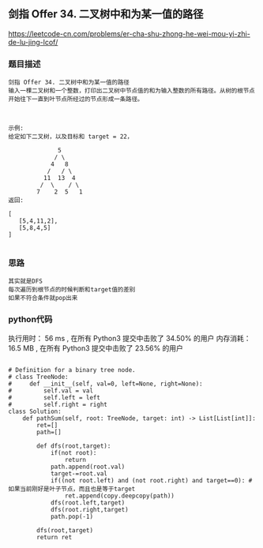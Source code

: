## 剑指 Offer 34. 二叉树中和为某一值的路径


https://leetcode-cn.com/problems/er-cha-shu-zhong-he-wei-mou-yi-zhi-de-lu-jing-lcof/



### 题目描述

```
剑指 Offer 34. 二叉树中和为某一值的路径
输入一棵二叉树和一个整数，打印出二叉树中节点值的和为输入整数的所有路径。从树的根节点开始往下一直到叶节点所经过的节点形成一条路径。

 

示例:
给定如下二叉树，以及目标和 target = 22，

              5
             / \
            4   8
           /   / \
          11  13  4
         /  \    / \
        7    2  5   1
返回:

[
   [5,4,11,2],
   [5,8,4,5]
]
 

```



### 思路

```
其实就是DFS
每次遍历到根节点的时候判断和target值的差别
如果不符合条件就pop出来
```



### python代码
执行用时：
56 ms
, 在所有 Python3 提交中击败了
34.50%
的用户
内存消耗：
16.5 MB
, 在所有 Python3 提交中击败了
23.56%
的用户
```

# Definition for a binary tree node.
# class TreeNode:
#     def __init__(self, val=0, left=None, right=None):
#         self.val = val
#         self.left = left
#         self.right = right
class Solution:
    def pathSum(self, root: TreeNode, target: int) -> List[List[int]]:
        ret=[]
        path=[]

        def dfs(root,target):
            if(not root):
                return
            path.append(root.val)
            target-=root.val
            if((not root.left) and (not root.right) and target==0): #如果当前刚好是叶子节点，而且也是等于target
                ret.append(copy.deepcopy(path))
            dfs(root.left,target)
            dfs(root.right,target)
            path.pop(-1)

        dfs(root,target)
        return ret

```

